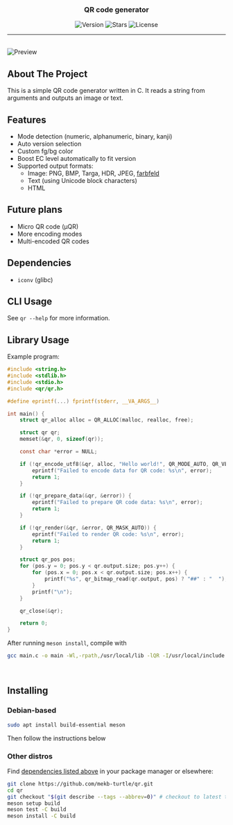 <div align="center">
    <h3 align="center">QR code generator</h3>
    <img alt="Version" src="https://img.shields.io/github/v/release/mekb-turtle/qr?style=flat&logoColor=f5c2e7&labelColor=1e1e2e&color=f5c2e7" />
    <img alt="Stars" src="https://img.shields.io/github/stars/mekb-turtle/qr?style=flat&logoColor=f5c2e7&labelColor=1e1e2e&color=f5c2e7" />
    <img alt="License" src="https://img.shields.io/github/license/mekb-turtle/qr?style=flat&logoColor=f5c2e7&labelColor=1e1e2e&color=f5c2e7" />
</div>

---
<br/>

<img alt="Preview" src="assets/preview.png"/>

## About The Project
This is a simple QR code generator written in C. It reads a string from arguments and outputs an image or text.

## Features
- Mode detection (numeric, alphanumeric, binary, kanji)
- Auto version selection
- Custom fg/bg color
- Boost EC level automatically to fit version
- Supported output formats:
  - Image: PNG, BMP, Targa, HDR, JPEG, [farbfeld](https://tools.suckless.org/farbfeld/)
  - Text (using Unicode block characters)
  - HTML

## Future plans
- Micro QR code (μQR)
- More encoding modes
- Multi-encoded QR codes

## Dependencies
- `iconv` (glibc)

## CLI Usage
See `qr --help` for more information.

## Library Usage
Example program:
```c
#include <string.h>
#include <stdlib.h>
#include <stdio.h>
#include <qr/qr.h>

#define eprintf(...) fprintf(stderr, __VA_ARGS__)

int main() {
	struct qr_alloc alloc = QR_ALLOC(malloc, realloc, free);

	struct qr qr;
	memset(&qr, 0, sizeof(qr));

	const char *error = NULL;

	if (!qr_encode_utf8(&qr, alloc, "Hello world!", QR_MODE_AUTO, QR_VERSION_AUTO, QR_ECL_MEDIUM, &error)) {
		eprintf("Failed to encode data for QR code: %s\n", error);
		return 1;
	}

	if (!qr_prepare_data(&qr, &error)) {
		eprintf("Failed to prepare QR code data: %s\n", error);
		return 1;
	}

	if (!qr_render(&qr, &error, QR_MASK_AUTO)) {
		eprintf("Failed to render QR code: %s\n", error);
		return 1;
	}

	struct qr_pos pos;
	for (pos.y = 0; pos.y < qr.output.size; pos.y++) {
		for (pos.x = 0; pos.x < qr.output.size; pos.x++) {
			printf("%s", qr_bitmap_read(qr.output, pos) ? "##" : "  ");
		}
		printf("\n");
	}

	qr_close(&qr);

	return 0;
}
```
After running `meson install`, compile with 
```sh
gcc main.c -o main -Wl,-rpath,/usr/local/lib -lQR -I/usr/local/include
```

<br />

## Installing
### Debian-based
```bash
sudo apt install build-essential meson
```
Then follow the instructions below

### Other distros
Find [dependencies listed above](#dependencies) in your package manager or elsewhere:

```bash
git clone https://github.com/mekb-turtle/qr.git
cd qr
git checkout "$(git describe --tags --abbrev=0)" # checkout to latest tag, omit for latest commit
meson setup build
meson test -C build
meson install -C build
```

